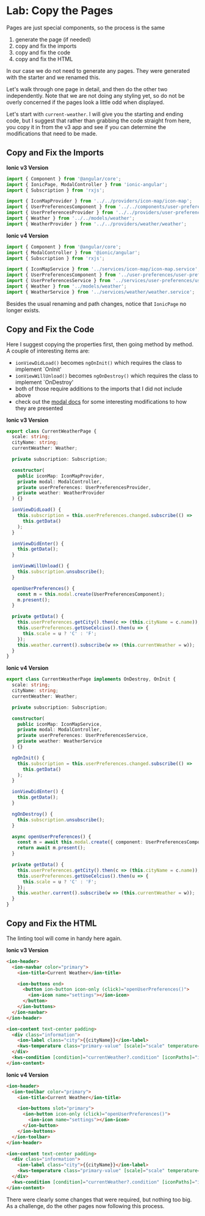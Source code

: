 # Lab: Copy the Pages

Pages are just special components, so the process is the same

1. generate the page (if needed)
1. copy and fix the imports
1. copy and fix the code
1. copy and fix the HTML

In our case we do not need to generate any pages. They were generated with the starter and we renamed this.

Let's walk through one page in detail, and then do the other two independently. Note that we are not doing any styling yet, so do not be overly concerned if the pages look a little odd when displayed.

Let's start with `current-weather`. I will give you the starting and ending code, but I suggest that rather than grabbing the code straight from here, you copy it in from the v3 app and see if you can determine the modifications that need to be made.

## Copy and Fix the Imports

**Ionic v3 Version**

```TypeScript
import { Component } from '@angular/core';
import { IonicPage, ModalController } from 'ionic-angular';
import { Subscription } from 'rxjs';

import { IconMapProvider } from '../../providers/icon-map/icon-map';
import { UserPreferencesComponent } from '../../components/user-preferences/user-preferences';
import { UserPreferencesProvider } from '../../providers/user-preferences/user-preferences';
import { Weather } from '../../models/weather';
import { WeatherProvider } from '../../providers/weather/weather';
```

**Ionic v4 Version**

```TypeScript
import { Component } from '@angular/core';
import { ModalController } from '@ionic/angular';
import { Subscription } from 'rxjs';

import { IconMapService } from '../services/icon-map/icon-map.service';
import { UserPreferencesComponent } from '../user-preferences/user-preferences.component';
import { UserPreferencesService } from '../services/user-preferences/user-preferences.service';
import { Weather } from '../models/weather';
import { WeatherService } from '../services/weather/weather.service';
```

Besides the usual renaming and path changes, notice that `IonicPage` no longer exists.

## Copy and Fix the Code

Here I suggest copying the properties first, then going method by method. A couple of interesting items are:

* `ionViewDidLoad()` becomes `ngOnInit()` which requires the class to implement `OnInit'
* `ionViewWillUnload()` becomes `ngOnDestroy()` which requires the class to implement `OnDestroy'
* both of those require additions to the imports that I did not include above
* check out the <a href="https://ionicframework.com/docs/api/modal" target="_blank">modal docs</a> for some interesting modifications to how they are presented

**Ionic v3 Version**

```TypeScript
export class CurrentWeatherPage {
  scale: string;
  cityName: string;
  currentWeather: Weather;

  private subscription: Subscription;

  constructor(
    public iconMap: IconMapProvider,
    private modal: ModalController,
    private userPreferences: UserPreferencesProvider,
    private weather: WeatherProvider
  ) {}

  ionViewDidLoad() {
    this.subscription = this.userPreferences.changed.subscribe(() =>
      this.getData()
    );
  }

  ionViewDidEnter() {
    this.getData();
  }

  ionViewWillUnload() {
    this.subscription.unsubscribe();
  }

  openUserPreferences() {
    const m = this.modal.create(UserPreferencesComponent);
    m.present();
  }

  private getData() {
    this.userPreferences.getCity().then(c => (this.cityName = c.name));
    this.userPreferences.getUseCelcius().then(u => {
      this.scale = u ? 'C' : 'F';
    });
    this.weather.current().subscribe(w => (this.currentWeather = w));
  }
}
```

**Ionic v4 Version**

```TypeScript
export class CurrentWeatherPage implements OnDestroy, OnInit {
  scale: string;
  cityName: string;
  currentWeather: Weather;

  private subscription: Subscription;

  constructor(
    public iconMap: IconMapService,
    private modal: ModalController,
    private userPreferences: UserPreferencesService,
    private weather: WeatherService
  ) {}

  ngOnInit() {
    this.subscription = this.userPreferences.changed.subscribe(() =>
      this.getData()
    );
  }

  ionViewDidEnter() {
    this.getData();
  }

  ngOnDestroy() {
    this.subscription.unsubscribe();
  }

  async openUserPreferences() {
    const m = await this.modal.create({ component: UserPreferencesComponent });
    return await m.present();
  }

  private getData() {
    this.userPreferences.getCity().then(c => (this.cityName = c.name));
    this.userPreferences.getUseCelcius().then(u => {
      this.scale = u ? 'C' : 'F';
    });
    this.weather.current().subscribe(w => (this.currentWeather = w));
  }
}
```

## Copy and Fix the HTML

The linting tool will come in handy here again.

**Ionic v3 Version**

```HTML
<ion-header>
  <ion-navbar color="primary">
    <ion-title>Current Weather</ion-title>

    <ion-buttons end>
      <button ion-button icon-only (click)="openUserPreferences()">
        <ion-icon name="settings"></ion-icon>
      </button>
    </ion-buttons>
  </ion-navbar>
</ion-header>

<ion-content text-center padding>
  <div class="information">
    <ion-label class="city">{{cityName}}</ion-label>
    <kws-temperature class="primary-value" [scale]="scale" temperature="{{currentWeather?.temperature}}"></kws-temperature>
  </div>
  <kws-condition [condition]="currentWeather?.condition" [iconPaths]="iconMap"></kws-condition>
</ion-content>
```

**Ionic v4 Version**

```HTML
<ion-header>
  <ion-toolbar color="primary">
    <ion-title>Current Weather</ion-title>

    <ion-buttons slot="primary">
      <ion-button icon-only (click)="openUserPreferences()">
        <ion-icon name="settings"></ion-icon>
      </ion-button>
    </ion-buttons>
  </ion-toolbar>
</ion-header>

<ion-content text-center padding>
  <div class="information">
    <ion-label class="city">{{cityName}}</ion-label>
    <kws-temperature class="primary-value" [scale]="scale" temperature="{{currentWeather?.temperature}}"></kws-temperature>
  </div>
  <kws-condition [condition]="currentWeather?.condition" [iconPaths]="iconMap"></kws-condition>
</ion-content>
```

There were clearly some changes that were required, but nothing too big. As a challenge, do the other pages now following this process.